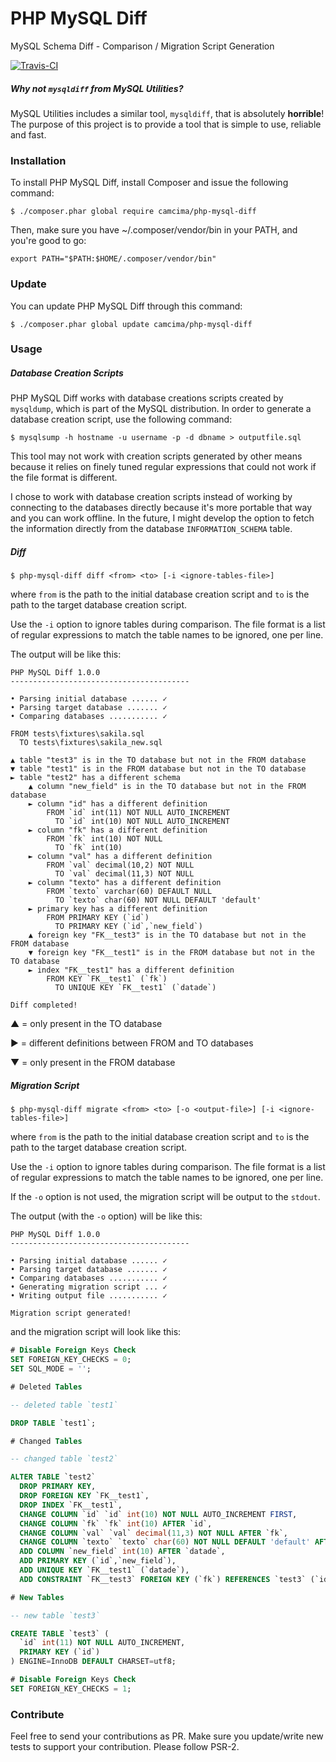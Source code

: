 # PHP MySQL Diff
MySQL Schema Diff - Comparison / Migration Script Generation

[![Travis-CI](https://img.shields.io/travis/camcima/php-mysql-diff/master.svg)](https://travis-ci.org/camcima/php-mysql-diff)

##### Why not `mysqldiff` from MySQL Utilities?
MySQL Utilities includes a similar tool, `mysqldiff`, that is absolutely **horrible**! The purpose of this project is to provide a tool that is simple to use, reliable and fast.

### Installation

To install PHP MySQL Diff, install Composer and issue the following command:

```
$ ./composer.phar global require camcima/php-mysql-diff
```

Then, make sure you have ~/.composer/vendor/bin in your PATH, and you're good to go:

```
export PATH="$PATH:$HOME/.composer/vendor/bin"
```

### Update

You can update PHP MySQL Diff through this command:

```
$ ./composer.phar global update camcima/php-mysql-diff
```

### Usage

##### Database Creation Scripts

PHP MySQL Diff works with database creations scripts created by `mysqldump`, which is part of the MySQL distribution. In order to generate a database creation script, use the following command:

```
$ mysqlsump -h hostname -u username -p -d dbname > outputfile.sql
```

This tool may not work with creation scripts generated by other means because it relies on finely tuned regular expressions that could not work if the file format is different.

I chose to work with database creation scripts instead of working by connecting to the databases directly because it's more portable that way and you can work offline. In the future, I might develop the option to fetch the information directly from the database `INFORMATION_SCHEMA` table.

##### Diff

```
$ php-mysql-diff diff <from> <to> [-i <ignore-tables-file>]
```

where `from` is the path to the initial database creation script and `to` is the path to the target database creation script.

Use the `-i` option to ignore tables during comparison. The file format is a list of regular expressions to match the table names to be ignored, one per line.

The output will be like this:

```
PHP MySQL Diff 1.0.0
----------------------------------------

• Parsing initial database ...... ✓
• Parsing target database ....... ✓
• Comparing databases ........... ✓

FROM tests\fixtures\sakila.sql
  TO tests\fixtures\sakila_new.sql

▲ table "test3" is in the TO database but not in the FROM database
▼ table "test1" is in the FROM database but not in the TO database
► table "test2" has a different schema
    ▲ column "new_field" is in the TO database but not in the FROM database
    ► column "id" has a different definition
        FROM `id` int(11) NOT NULL AUTO_INCREMENT
          TO `id` int(10) NOT NULL AUTO_INCREMENT
    ► column "fk" has a different definition
        FROM `fk` int(10) NOT NULL
          TO `fk` int(10)
    ► column "val" has a different definition
        FROM `val` decimal(10,2) NOT NULL
          TO `val` decimal(11,3) NOT NULL
    ► column "texto" has a different definition
        FROM `texto` varchar(60) DEFAULT NULL
          TO `texto` char(60) NOT NULL DEFAULT 'default'
    ► primary key has a different definition
        FROM PRIMARY KEY (`id`)
          TO PRIMARY KEY (`id`,`new_field`)
    ▲ foreign key "FK__test3" is in the TO database but not in the FROM database
    ▼ foreign key "FK__test1" is in the FROM database but not in the TO database
    ► index "FK__test1" has a different definition
        FROM KEY `FK__test1` (`fk`)
          TO UNIQUE KEY `FK__test1` (`datade`)

Diff completed!
```

▲ = only present in the TO database

► = different definitions between FROM and TO databases

▼ = only present in the FROM database

##### Migration Script

```
$ php-mysql-diff migrate <from> <to> [-o <output-file>] [-i <ignore-tables-file>]
```

where `from` is the path to the initial database creation script and `to` is the path to the target database creation script.

Use the `-i` option to ignore tables during comparison. The file format is a list of regular expressions to match the table names to be ignored, one per line.

If the `-o` option is not used, the migration script will be output to the `stdout`. 

The output (with the `-o` option) will be like this:

```
PHP MySQL Diff 1.0.0
----------------------------------------

• Parsing initial database ...... ✓
• Parsing target database ....... ✓
• Comparing databases ........... ✓
• Generating migration script ... ✓
• Writing output file ........... ✓

Migration script generated!
```

and the migration script will look like this:

```sql
# Disable Foreign Keys Check
SET FOREIGN_KEY_CHECKS = 0;
SET SQL_MODE = '';

# Deleted Tables

-- deleted table `test1`

DROP TABLE `test1`;

# Changed Tables

-- changed table `test2`

ALTER TABLE `test2`
  DROP PRIMARY KEY,
  DROP FOREIGN KEY `FK__test1`,
  DROP INDEX `FK__test1`,
  CHANGE COLUMN `id` `id` int(10) NOT NULL AUTO_INCREMENT FIRST,
  CHANGE COLUMN `fk` `fk` int(10) AFTER `id`,
  CHANGE COLUMN `val` `val` decimal(11,3) NOT NULL AFTER `fk`,
  CHANGE COLUMN `texto` `texto` char(60) NOT NULL DEFAULT 'default' AFTER `val`,
  ADD COLUMN `new_field` int(10) AFTER `datade`,
  ADD PRIMARY KEY (`id`,`new_field`),
  ADD UNIQUE KEY `FK__test1` (`datade`),
  ADD CONSTRAINT `FK__test3` FOREIGN KEY (`fk`) REFERENCES `test3` (`id`);

# New Tables

-- new table `test3`

CREATE TABLE `test3` (
  `id` int(11) NOT NULL AUTO_INCREMENT,
  PRIMARY KEY (`id`)
) ENGINE=InnoDB DEFAULT CHARSET=utf8;

# Disable Foreign Keys Check
SET FOREIGN_KEY_CHECKS = 1;
```

### Contribute

Feel free to send your contributions as PR. Make sure you update/write new tests to support your contribution. Please follow PSR-2.



